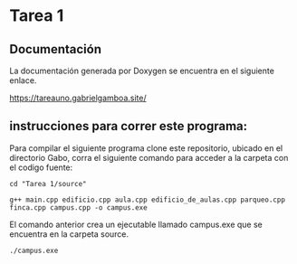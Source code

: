 # Tarea 1 

## Documentación
La documentación generada por Doxygen se encuentra en el siguiente enlace.

https://tareauno.gabrielgamboa.site/

## instrucciones para correr este programa:


Para compilar el siguiente programa clone este repositorio, ubicado en el directorio Gabo, corra el siguiente comando para acceder a la carpeta con el codigo fuente:
```console
cd "Tarea 1/source"
```


```console 
g++ main.cpp edificio.cpp aula.cpp edificio_de_aulas.cpp parqueo.cpp finca.cpp campus.cpp -o campus.exe
```

El comando anterior crea un ejecutable llamado campus.exe que se encuentra en la carpeta source.

```console 
./campus.exe
```


